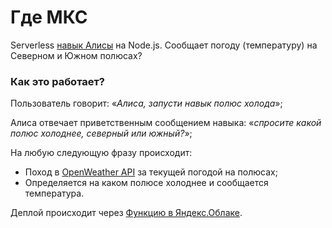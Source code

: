 # Где МКС

Serverless [навык Алисы](https://dialogs.yandex.ru/store/skills/8039a055-polyus-holod) на Node.js. Сообщает погоду (температуру) на Северном и Южном полюсах?

### Как это работает?

Пользователь говорит: «*Алиса, запусти навык полюс холода*»;

Алиса отвечает приветственным сообщением навыка: «*cпросите какой полюс холоднее, северный или южный?*»;

На любую следующую фразу происходит:
* Поход в [OpenWeather API](https://openweathermap.org/api) за текущей погодой на полюсах;
* Определяется на каком полюсе холоднее и сообщается температура.

Деплой происходит через [Функцию в Яндекс.Облаке](https://yandex.ru/dev/dialogs/alice/doc/deploy-ycloud-function-docpage/).

